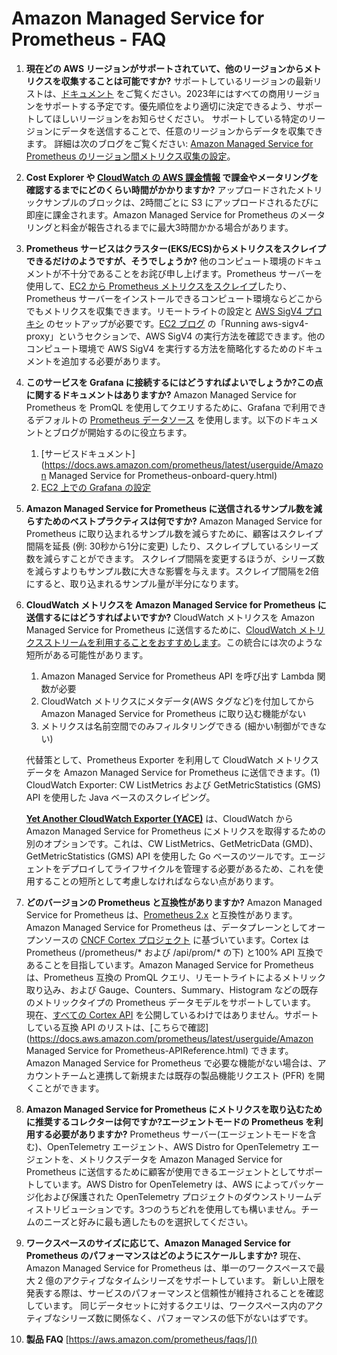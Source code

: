 # Amazon Managed Service for Prometheus - FAQ

1. **現在どの AWS リージョンがサポートされていて、他のリージョンからメトリクスを収集することは可能ですか?** サポートしているリージョンの最新リストは、[ドキュメント](https://docs.aws.amazon.com/prometheus/latest/userguide/what-is-Amazon-Managed-Service-Prometheus.html) をご覧ください。2023年にはすべての商用リージョンをサポートする予定です。優先順位をより適切に決定できるよう、サポートしてほしいリージョンをお知らせください。 サポートしている特定のリージョンにデータを送信することで、任意のリージョンからデータを収集できます。 詳細は次のブログをご覧ください: [Amazon Managed Service for Prometheus のリージョン間メトリクス収集の設定](https://aws.amazon.com/blogs/opensource/set-up-cross-region-metrics-collection-for-amazon-managed-service-for-prometheus-workspaces/)。

1. **Cost Explorer や [CloudWatch の AWS 課金情報](https://docs.aws.amazon.com/AmazonCloudWatch/latest/monitoring/gs_monitor_estimated_charges_with_cloudwatch.html) で課金やメータリングを確認するまでにどのくらい時間がかかりますか?** 
    アップロードされたメトリックサンプルのブロックは、2時間ごとに S3 にアップロードされるたびに即座に課金されます。Amazon Managed Service for Prometheus のメータリングと料金が報告されるまでに最大3時間かかる場合があります。

1. **Prometheus サービスはクラスター(EKS/ECS)からメトリクスをスクレイプできるだけのようですが、そうでしょうか?**
    他のコンピュート環境のドキュメントが不十分であることをお詫び申し上げます。Prometheus サーバーを使用して、[EC2 から Prometheus メトリクスをスクレイプ](https://aws.amazon.com/blogs/opensource/using-amazon-managed-service-for-prometheus-to-monitor-ec2-environments/)したり、Prometheus サーバーをインストールできるコンピュート環境ならどこからでもメトリクスを収集できます。リモートライトの設定と [AWS SigV4 プロキシ](https://github.com/awslabs/aws-sigv4-proxy) のセットアップが必要です。[EC2 ブログ](https://aws.amazon.com/blogs/opensource/using-amazon-managed-service-for-prometheus-to-monitor-ec2-environments/) の「Running aws-sigv4-proxy」というセクションで、AWS SigV4 の実行方法を確認できます。他のコンピュート環境で AWS SigV4 を実行する方法を簡略化するためのドキュメントを追加する必要があります。

1. **このサービスを Grafana に接続するにはどうすればよいでしょうか?この点に関するドキュメントはありますか?**
    Amazon Managed Service for Prometheus を PromQL を使用してクエリするために、Grafana で利用できるデフォルトの [Prometheus データソース](https://grafana.com/docs/grafana/latest/datasources/prometheus/) を使用します。以下のドキュメントとブログが開始するのに役立ちます。
    1. [サービスドキュメント](https://docs.aws.amazon.com/prometheus/latest/userguide/Amazon Managed Service for Prometheus-onboard-query.html)
    1. [EC2 上での Grafana の設定](https://aws.amazon.com/blogs/opensource/setting-up-grafana-on-ec2-to-query-metrics-from-amazon-managed-service-for-prometheus/)

1. **Amazon Managed Service for Prometheus に送信されるサンプル数を減らすためのベストプラクティスは何ですか?** 
    Amazon Managed Service for Prometheus に取り込まれるサンプル数を減らすために、顧客はスクレイプ間隔を延長 (例: 30秒から1分に変更) したり、スクレイプしているシリーズ数を減らすことができます。 スクレイプ間隔を変更するほうが、シリーズ数を減らすよりもサンプル数に大きな影響を与えます。スクレイプ間隔を2倍にすると、取り込まれるサンプル量が半分になります。

1. **CloudWatch メトリクスを Amazon Managed Service for Prometheus に送信するにはどうすればよいですか?**
    CloudWatch メトリクスを Amazon Managed Service for Prometheus に送信するために、[CloudWatch メトリクスストリームを利用することをおすすめします](https://aws-observability.github.io/observability-best-practices/recipes/recipes/lambda-cw-metrics-go-amp/)。この統合には次のような短所がある可能性があります。
    1. Amazon Managed Service for Prometheus API を呼び出す Lambda 関数が必要
    1. CloudWatch メトリクスにメタデータ(AWS タグなど)を付加してから Amazon Managed Service for Prometheus に取り込む機能がない
    1. メトリクスは名前空間でのみフィルタリングできる (細かい制御ができない)
    
    代替策として、Prometheus Exporter を利用して CloudWatch メトリクスデータを Amazon Managed Service for Prometheus に送信できます。(1) CloudWatch Exporter: CW ListMetrics および GetMetricStatistics (GMS) API を使用した Java ベースのスクレイピング。
    
    [**Yet Another CloudWatch Exporter (YACE)**](https://github.com/nerdswords/yet-another-cloudwatch-exporter) は、CloudWatch から Amazon Managed Service for Prometheus にメトリクスを取得するための別のオプションです。これは、CW ListMetrics、GetMetricData (GMD)、GetMetricStatistics (GMS) API を使用した Go ベースのツールです。エージェントをデプロイしてライフサイクルを管理する必要があるため、これを使用することの短所として考慮しなければならない点があります。

1. **どのバージョンの Prometheus と互換性がありますか?**
    Amazon Managed Service for Prometheus は、[Prometheus 2.x](https://github.com/prometheus/prometheus/blob/main/RELEASE.md) と互換性があります。Amazon Managed Service for Prometheus は、データプレーンとしてオープンソースの [CNCF Cortex プロジェクト](https://cortexmetrics.io/) に基づいています。Cortex は Prometheus (/prometheus/* および /api/prom/* の下) と100% API 互換であることを目指しています。Amazon Managed Service for Prometheus は、Prometheus 互換の PromQL クエリ、リモートライトによるメトリック取り込み、および Gauge、Counters、Summary、Histogram などの既存のメトリックタイプの Prometheus データモデルをサポートしています。 現在、[すべての Cortex API](https://cortexmetrics.io/docs/api/) を公開しているわけではありません。サポートしている互換 API のリストは、[こちらで確認](https://docs.aws.amazon.com/prometheus/latest/userguide/Amazon Managed Service for Prometheus-APIReference.html) できます。Amazon Managed Service for Prometheus で必要な機能がない場合は、アカウントチームと連携して新規または既存の製品機能リクエスト (PFR) を開くことができます。

1. **Amazon Managed Service for Prometheus にメトリクスを取り込むために推奨するコレクターは何ですか?エージェントモードの Prometheus を利用する必要がありますか?**
    Prometheus サーバー(エージェントモードを含む)、OpenTelemetry エージェント、AWS Distro for OpenTelemetry エージェントを、メトリクスデータを Amazon Managed Service for Prometheus に送信するために顧客が使用できるエージェントとしてサポートしています。AWS Distro for OpenTelemetry は、AWS によってパッケージ化および保護された OpenTelemetry プロジェクトのダウンストリームディストリビューションです。3つのうちどれを使用しても構いません。チームのニーズと好みに最も適したものを選択してください。

1. **ワークスペースのサイズに応じて、Amazon Managed Service for Prometheus のパフォーマンスはどのようにスケールしますか?**
    現在、Amazon Managed Service for Prometheus は、単一のワークスペースで最大 2 億のアクティブなタイムシリーズをサポートしています。 新しい上限を発表する際は、サービスのパフォーマンスと信頼性が維持されることを確認しています。 同じデータセットに対するクエリは、ワークスペース内のアクティブなシリーズ数に関係なく、パフォーマンスの低下がないはずです。

1. **製品 FAQ** [https://aws.amazon.com/prometheus/faqs/]()
